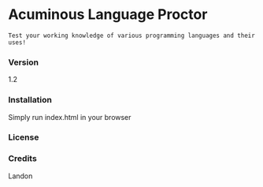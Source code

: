 # Acuminous Language Proctor
```
Test your working knowledge of various programming languages and their uses!
```

### Version
1.2
### Installation
Simply run index.html in your browser
### License

### Credits
Landon

